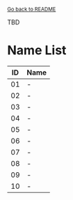 <sub>[Go back to README](../../../README_en.md)</sub>

TBD

# Name List

| ID | Name |
| --- | --- |
| 01 | - |
| 02 | - |
| 03 | - |
| 04 | - |
| 05 | - |
| 06 | - |
| 07 | - |
| 08 | - |
| 09 | - |
| 10 | - |
